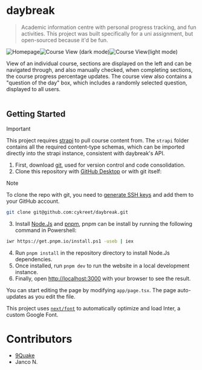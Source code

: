 # daybreak

> Academic information centre with personal progress tracking, and fun activities. This project was built specifically for a uni assignment, but open-sourced because it'd be fun.

<table>
   <tr>
   <img src="https://i.imgur.com/9t2Z57H.png" title="Homepage" alt="Homepage">
   </tr> 
  </tr>
  <tr>
   <img src="https://i.imgur.com/YZaaRsg.png" title="Course View (dark mode)" alt="Course View (dark mode)">
   </tr> 
  </tr>
  <tr>
   <img src="https://i.imgur.com/cElSJxu.png" title="Course View (light mode )" alt="Course View(light mode)">
   <p>View of an individual course, sections are displayed on the left and can be navigated through, and also manually checked, when completing sections, the course progress percentage updates. The course view also contains a "question of the day" box, which includes a randomly selected question, displayed to all users.</p>
  </tr>
</table>

## Getting Started

> [!IMPORTANT]  
> This project requires [strapi](https://strapi.io/) to pull course content from. The `strapi` folder contains all the required content-type schemas, which can be imported directly into the strapi instance, consistent with daybreak's API.

1. First, download [git](https://git-scm.com/), used for version control and code consolidation.
2. Clone this repository with [GitHub Desktop](https://desktop.github.com/) or with git itself:

> [!NOTE]
> To clone the repo with git, you need to [generate SSH keys](https://docs.github.com/en/authentication/connecting-to-github-with-ssh/generating-a-new-ssh-key-and-adding-it-to-the-ssh-agent) and add them to your GitHub account.

```bash
git clone git@github.com:cykreet/daybreak.git
```

3. Install [Node.Js](https://nodejs.org/en) and [pnpm](https://pnpm.io/installation), pnpm can be install by running the following command in Powershell:

```bash
iwr https://get.pnpm.io/install.ps1 -useb | iex
```

4. Run `pnpm install` in the repository directory to install Node.Js dependencies.
5. Once installed, run `pnpm dev` to run the website in a local development instance.
6. Finally, open [http://localhost:3000](http://localhost:3000) with your browser to see the result.

You can start editing the page by modifying `app/page.tsx`. The page auto-updates as you edit the file.

This project uses [`next/font`](https://nextjs.org/docs/basic-features/font-optimization) to automatically optimize and load Inter, a custom Google Font.

# Contributors

- [9Quake](https://github.com/9Quake)
- Janco N.
